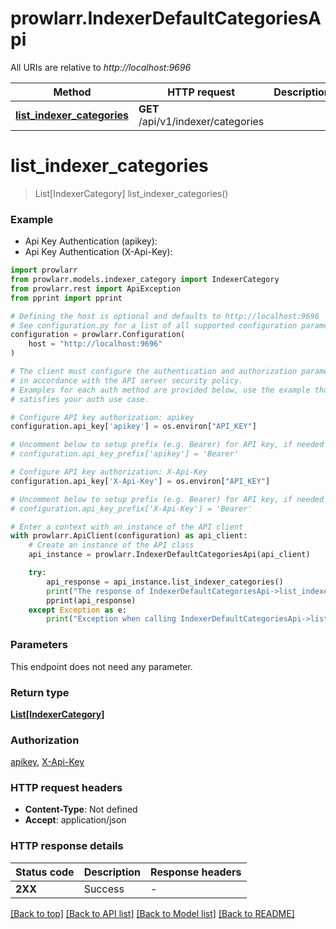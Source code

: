 # prowlarr.IndexerDefaultCategoriesApi

All URIs are relative to *http://localhost:9696*

Method | HTTP request | Description
------------- | ------------- | -------------
[**list_indexer_categories**](IndexerDefaultCategoriesApi.md#list_indexer_categories) | **GET** /api/v1/indexer/categories | 


# **list_indexer_categories**
> List[IndexerCategory] list_indexer_categories()



### Example

* Api Key Authentication (apikey):
* Api Key Authentication (X-Api-Key):

```python
import prowlarr
from prowlarr.models.indexer_category import IndexerCategory
from prowlarr.rest import ApiException
from pprint import pprint

# Defining the host is optional and defaults to http://localhost:9696
# See configuration.py for a list of all supported configuration parameters.
configuration = prowlarr.Configuration(
    host = "http://localhost:9696"
)

# The client must configure the authentication and authorization parameters
# in accordance with the API server security policy.
# Examples for each auth method are provided below, use the example that
# satisfies your auth use case.

# Configure API key authorization: apikey
configuration.api_key['apikey'] = os.environ["API_KEY"]

# Uncomment below to setup prefix (e.g. Bearer) for API key, if needed
# configuration.api_key_prefix['apikey'] = 'Bearer'

# Configure API key authorization: X-Api-Key
configuration.api_key['X-Api-Key'] = os.environ["API_KEY"]

# Uncomment below to setup prefix (e.g. Bearer) for API key, if needed
# configuration.api_key_prefix['X-Api-Key'] = 'Bearer'

# Enter a context with an instance of the API client
with prowlarr.ApiClient(configuration) as api_client:
    # Create an instance of the API class
    api_instance = prowlarr.IndexerDefaultCategoriesApi(api_client)

    try:
        api_response = api_instance.list_indexer_categories()
        print("The response of IndexerDefaultCategoriesApi->list_indexer_categories:\n")
        pprint(api_response)
    except Exception as e:
        print("Exception when calling IndexerDefaultCategoriesApi->list_indexer_categories: %s\n" % e)
```



### Parameters

This endpoint does not need any parameter.

### Return type

[**List[IndexerCategory]**](IndexerCategory.md)

### Authorization

[apikey](../README.md#apikey), [X-Api-Key](../README.md#X-Api-Key)

### HTTP request headers

 - **Content-Type**: Not defined
 - **Accept**: application/json

### HTTP response details

| Status code | Description | Response headers |
|-------------|-------------|------------------|
**2XX** | Success |  -  |

[[Back to top]](#) [[Back to API list]](../README.md#documentation-for-api-endpoints) [[Back to Model list]](../README.md#documentation-for-models) [[Back to README]](../README.md)

